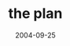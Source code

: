 ---
layout: base.njk
title : 'the plan' 
view_title : 'the plan' 
year : '2004' 
date : '2004-09-25' 
img_file : '/drawing/theplan.png' 
html_file : 'theplan' 
next_html : 'snakes.html' 
year_order : '198' 
permalink : "title/{{html_file}}.html"
---